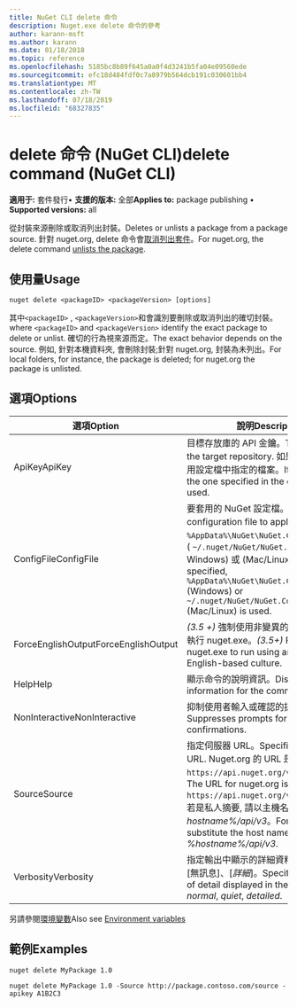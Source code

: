 ```yaml
---
title: NuGet CLI delete 命令
description: Nuget.exe delete 命令的參考
author: karann-msft
ms.author: karann
ms.date: 01/18/2018
ms.topic: reference
ms.openlocfilehash: 5185bc8b89f645a0a0f4d3241b5fa04e09560ede
ms.sourcegitcommit: efc18d484fdf0c7a8979b564dcb191c030601bb4
ms.translationtype: MT
ms.contentlocale: zh-TW
ms.lasthandoff: 07/18/2019
ms.locfileid: "68327835"
---
```

# <a name="delete-command-nuget-cli"></a><span data-ttu-id="9884d-103">delete 命令 (NuGet CLI)</span><span class="sxs-lookup"><span data-stu-id="9884d-103">delete command (NuGet CLI)</span></span>

<span data-ttu-id="9884d-104">**適用于:** 套件發行&bullet; **支援的版本:** 全部</span><span class="sxs-lookup"><span data-stu-id="9884d-104">**Applies to:** package publishing &bullet; **Supported versions:** all</span></span>

<span data-ttu-id="9884d-105">從封裝來源刪除或取消列出封裝。</span><span class="sxs-lookup"><span data-stu-id="9884d-105">Deletes or unlists a package from a package source.</span></span> <span data-ttu-id="9884d-106">針對 nuget.org, delete 命令會[取消列出套件](../../nuget-org/policies/deleting-packages.md)。</span><span class="sxs-lookup"><span data-stu-id="9884d-106">For nuget.org, the delete command [unlists the package](../../nuget-org/policies/deleting-packages.md).</span></span>

## <a name="usage"></a><span data-ttu-id="9884d-107">使用量</span><span class="sxs-lookup"><span data-stu-id="9884d-107">Usage</span></span>

```cli
nuget delete <packageID> <packageVersion> [options]
```

<span data-ttu-id="9884d-108">其中`<packageID>` , `<packageVersion>`和會識別要刪除或取消列出的確切封裝。</span><span class="sxs-lookup"><span data-stu-id="9884d-108">where `<packageID>` and `<packageVersion>` identify the exact package to delete or unlist.</span></span> <span data-ttu-id="9884d-109">確切的行為視來源而定。</span><span class="sxs-lookup"><span data-stu-id="9884d-109">The exact behavior depends on the source.</span></span> <span data-ttu-id="9884d-110">例如, 針對本機資料夾, 會刪除封裝;針對 nuget.org, 封裝為未列出。</span><span class="sxs-lookup"><span data-stu-id="9884d-110">For local folders, for instance, the package is deleted; for nuget.org the package is unlisted.</span></span>

## <a name="options"></a><span data-ttu-id="9884d-111">選項</span><span class="sxs-lookup"><span data-stu-id="9884d-111">Options</span></span>

| <span data-ttu-id="9884d-112">選項</span><span class="sxs-lookup"><span data-stu-id="9884d-112">Option</span></span> | <span data-ttu-id="9884d-113">說明</span><span class="sxs-lookup"><span data-stu-id="9884d-113">Description</span></span> |
| --- | --- |
| <span data-ttu-id="9884d-114">ApiKey</span><span class="sxs-lookup"><span data-stu-id="9884d-114">ApiKey</span></span> | <span data-ttu-id="9884d-115">目標存放庫的 API 金鑰。</span><span class="sxs-lookup"><span data-stu-id="9884d-115">The API key for the target repository.</span></span> <span data-ttu-id="9884d-116">如果不存在, 則會使用設定檔中指定的檔案。</span><span class="sxs-lookup"><span data-stu-id="9884d-116">If not present, the one specified in the config file is used.</span></span> |
| <span data-ttu-id="9884d-117">ConfigFile</span><span class="sxs-lookup"><span data-stu-id="9884d-117">ConfigFile</span></span> | <span data-ttu-id="9884d-118">要套用的 NuGet 設定檔。</span><span class="sxs-lookup"><span data-stu-id="9884d-118">The NuGet configuration file to apply.</span></span> <span data-ttu-id="9884d-119">如果未指定, `%AppData%\NuGet\NuGet.Config`則會使用 ( `~/.nuget/NuGet/NuGet.Config` Windows) 或 (Mac/Linux)。</span><span class="sxs-lookup"><span data-stu-id="9884d-119">If not specified, `%AppData%\NuGet\NuGet.Config` (Windows) or `~/.nuget/NuGet/NuGet.Config` (Mac/Linux) is used.</span></span>|
| <span data-ttu-id="9884d-120">ForceEnglishOutput</span><span class="sxs-lookup"><span data-stu-id="9884d-120">ForceEnglishOutput</span></span> | <span data-ttu-id="9884d-121">*(3.5 +)* 強制使用非變異的英文文化特性來執行 nuget.exe。</span><span class="sxs-lookup"><span data-stu-id="9884d-121">*(3.5+)* Forces nuget.exe to run using an invariant, English-based culture.</span></span> |
| <span data-ttu-id="9884d-122">Help</span><span class="sxs-lookup"><span data-stu-id="9884d-122">Help</span></span> | <span data-ttu-id="9884d-123">顯示命令的說明資訊。</span><span class="sxs-lookup"><span data-stu-id="9884d-123">Displays help information for the command.</span></span> |
| <span data-ttu-id="9884d-124">NonInteractive</span><span class="sxs-lookup"><span data-stu-id="9884d-124">NonInteractive</span></span> | <span data-ttu-id="9884d-125">抑制使用者輸入或確認的提示。</span><span class="sxs-lookup"><span data-stu-id="9884d-125">Suppresses prompts for user input or confirmations.</span></span> |
| <span data-ttu-id="9884d-126">Source</span><span class="sxs-lookup"><span data-stu-id="9884d-126">Source</span></span> | <span data-ttu-id="9884d-127">指定伺服器 URL。</span><span class="sxs-lookup"><span data-stu-id="9884d-127">Specifies the server URL.</span></span> <span data-ttu-id="9884d-128">Nuget.org 的 URL 是`https://api.nuget.org/v3/index.json`。</span><span class="sxs-lookup"><span data-stu-id="9884d-128">The URL for nuget.org is `https://api.nuget.org/v3/index.json`.</span></span> <span data-ttu-id="9884d-129">若是私人摘要, 請以主機名稱取代, 例如 *% hostname%/api/v3*。</span><span class="sxs-lookup"><span data-stu-id="9884d-129">For private feeds, substitute the host name, for example, *%hostname%/api/v3*.</span></span> |
| <span data-ttu-id="9884d-130">Verbosity</span><span class="sxs-lookup"><span data-stu-id="9884d-130">Verbosity</span></span> | <span data-ttu-id="9884d-131">指定輸出中顯示的詳細資料量: [*一般*]  、[無訊息]、[*詳細*]。</span><span class="sxs-lookup"><span data-stu-id="9884d-131">Specifies the amount of detail displayed in the output: *normal*, *quiet*, *detailed*.</span></span> |

<span data-ttu-id="9884d-132">另請參閱[環境變數](cli-ref-environment-variables.md)</span><span class="sxs-lookup"><span data-stu-id="9884d-132">Also see [Environment variables](cli-ref-environment-variables.md)</span></span>

## <a name="examples"></a><span data-ttu-id="9884d-133">範例</span><span class="sxs-lookup"><span data-stu-id="9884d-133">Examples</span></span>

```cli
nuget delete MyPackage 1.0

nuget delete MyPackage 1.0 -Source http://package.contoso.com/source -apikey A1B2C3
```
